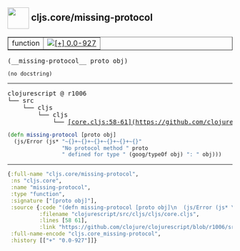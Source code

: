 ## <img width="48px" valign="middle" src="http://i.imgur.com/Hi20huC.png"> cljs.core/missing-protocol

 <table border="1">
<tr>
<td>function</td>
<td><a href="https://github.com/cljsinfo/api-refs/tree/0.0-927"><img valign="middle" alt="[+] 0.0-927" src="https://img.shields.io/badge/+-0.0--927-lightgrey.svg"></a> </td>
</tr>
</table>

 <samp>
(__missing-protocol__ proto obj)<br>
</samp>

```
(no docstring)
```

---

 <pre>
clojurescript @ r1006
└── src
    └── cljs
        └── cljs
            └── <ins>[core.cljs:58-61](https://github.com/clojure/clojurescript/blob/r1006/src/cljs/cljs/core.cljs#L58-L61)</ins>
</pre>

```clj
(defn missing-protocol [proto obj]
  (js/Error (js* "~{}+~{}+~{}+~{}+~{}+~{}"
                 "No protocol method " proto
                 " defined for type " (goog/typeOf obj) ": " obj)))
```


---

```clj
{:full-name "cljs.core/missing-protocol",
 :ns "cljs.core",
 :name "missing-protocol",
 :type "function",
 :signature ["[proto obj]"],
 :source {:code "(defn missing-protocol [proto obj]\n  (js/Error (js* \"~{}+~{}+~{}+~{}+~{}+~{}\"\n                 \"No protocol method \" proto\n                 \" defined for type \" (goog/typeOf obj) \": \" obj)))",
          :filename "clojurescript/src/cljs/cljs/core.cljs",
          :lines [58 61],
          :link "https://github.com/clojure/clojurescript/blob/r1006/src/cljs/cljs/core.cljs#L58-L61"},
 :full-name-encode "cljs.core_missing-protocol",
 :history [["+" "0.0-927"]]}

```
